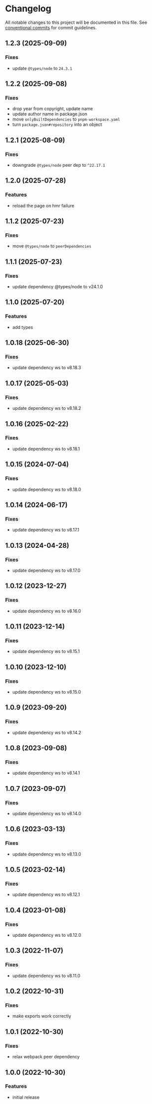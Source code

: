 # Changelog

All notable changes to this project will be documented in this file. See [conventional commits](https://www.conventionalcommits.org/) for commit guidelines.

## 1.2.3 (2025-09-09)

### Fixes

- update `@types/node` to `24.3.1`

## 1.2.2 (2025-09-08)

### Fixes

- drop year from copyright, update name
- update author name in package.json
- move `onlyBuiltDependencies` to `pnpm-workspace.yaml`
- turn `package.json#repository` into an object

## 1.2.1 (2025-08-09)

### Fixes

- downgrade `@types/node` peer dep to `^22.17.1`

## 1.2.0 (2025-07-28)

### Features

- reload the page on hmr failure

## 1.1.2 (2025-07-23)

### Fixes

- move `@types/node` to `peerDependencies`

## 1.1.1 (2025-07-23)

### Fixes

- update dependency @types/node to v24.1.0

## 1.1.0 (2025-07-20)

### Features

- add types

## 1.0.18 (2025-06-30)

### Fixes

- update dependency ws to v8.18.3

## 1.0.17 (2025-05-03)

### Fixes

- update dependency ws to v8.18.2

## 1.0.16 (2025-02-22)

### Fixes

- update dependency ws to v8.18.1

## 1.0.15 (2024-07-04)

### Fixes

- update dependency ws to v8.18.0

## 1.0.14 (2024-06-17)

### Fixes

- update dependency ws to v8.17.1

## 1.0.13 (2024-04-28)

### Fixes

- update dependency ws to v8.17.0

## 1.0.12 (2023-12-27)

### Fixes

- update dependency ws to v8.16.0

## 1.0.11 (2023-12-14)

### Fixes

- update dependency ws to v8.15.1

## 1.0.10 (2023-12-10)

### Fixes

- update dependency ws to v8.15.0

## 1.0.9 (2023-09-20)

### Fixes

- update dependency ws to v8.14.2

## 1.0.8 (2023-09-08)

### Fixes

- update dependency ws to v8.14.1

## 1.0.7 (2023-09-07)

### Fixes

- update dependency ws to v8.14.0

## 1.0.6 (2023-03-13)

### Fixes

- update dependency ws to v8.13.0

## 1.0.5 (2023-02-14)

### Fixes

- update dependency ws to v8.12.1

## 1.0.4 (2023-01-08)

### Fixes

- update dependency ws to v8.12.0

## 1.0.3 (2022-11-07)

### Fixes

- update dependency ws to v8.11.0

## 1.0.2 (2022-10-31)

### Fixes

- make exports work correctly

## 1.0.1 (2022-10-30)

### Fixes

- relax webpack peer dependency

## 1.0.0 (2022-10-30)

### Features

- initial release
